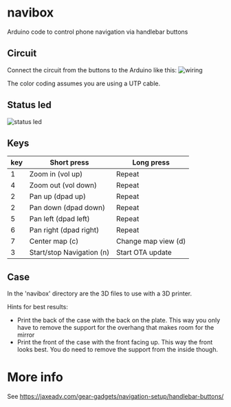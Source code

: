 # navibox
Arduino code to control phone navigation via handlebar buttons

## Circuit
Connect the circuit from the buttons to the Arduino like this:
![wiring](https://raw.githubusercontent.com/joostbijl/navibox/main/navibox%20circuit.png)

The color coding assumes you are using a UTP cable.

## Status led
![status led](https://raw.githubusercontent.com/joostbijl/navibox/main/navibox%20status%20led.png)

## Keys
|key|Short press|Long press|
|---|---|---|
| 1 | Zoom in (vol up) | Repeat |
| 4 | Zoom out (vol down) | Repeat |
| 2 | Pan up (dpad up) | Repeat |
| 2 | Pan down (dpad down) | Repeat |
| 5 | Pan left (dpad left) | Repeat |
| 6 | Pan right (dpad right) | Repeat |
| 7 | Center map (c) | Change map view (d) |
| 3 | Start/stop Navigation (n) | Start OTA update |

## Case
In the 'navibox' directory are the 3D files to use with a 3D printer. 

Hints for best results:
* Print the back of the case with the back on the plate. This way you only have to remove the support for the overhang that makes room for the mirror
* Print the front of the case with the front facing up. This way the front looks best. You do need to remove the support from the inside though.

# More info
See https://jaxeadv.com/gear-gadgets/navigation-setup/handlebar-buttons/
